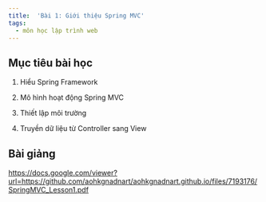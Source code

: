 ```yaml
---
title:  'Bài 1: Giới thiệu Spring MVC'
tags:
  - môn học lập trình web
---
```


## Mục tiêu bài học
1. Hiểu Spring Framework

2. Mô hình hoạt động Spring MVC

3. Thiết lập môi trường

4. Truyền dữ liệu từ Controller sang View

## Bài giảng
https://docs.google.com/viewer?url=https://github.com/aohkgnadnart/aohkgnadnart.github.io/files/7193176/SpringMVC_Lesson1.pdf
